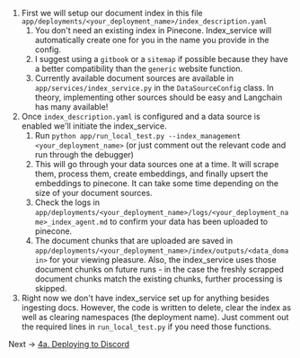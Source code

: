 1. First we will setup our document index in this file `app/deployments/<your_deployment_name>/index_description.yaml`
   1. You don't need an existing index in Pinecone. Index_service will automatically create one for you in the name you provide in the config.
   2. I suggest using a `gitbook` or a `sitemap` if possible because they have a better compatibility than the `generic` website function.
   3. Currently available document sources are available in `app/services/index_service.py` in the `DataSourceConfig` class. In theory, implementing other sources should be easy and Langchain has many available!
2. Once `index_description.yaml` is configured and a data source is enabled we'll initiate the index_service.
   1. Run `python app/run_local_test.py --index_management <your_deployment_name>` (or just comment out the relevant code and run through the debugger)
   2. This will go through your data sources one at a time. It will scrape them, process them, create embeddings, and finally upsert the embeddings to pinecone. It can take some time depending on the size of your document sources.
   3. Check the logs in `app/deployments/<your_deployment_name>/logs/<your_deployment_name>_index_agent.md` to confirm your data has been uploaded to pinecone.
   4. The document chunks that are uploaded are saved in `app/deployments/<your_deployment_name>/index/outputs/<data_domain>` for your viewing pleasure. Also, the index_service uses those document chunks on future runs - in the case the freshly scrapped document chunks match the existing chunks, further processing is skipped.
3. Right now we don't have index_service set up for anything besides ingesting docs. However, the code is written to delete, clear the index as well as clearing namespaces (the deployment name). Just comment out the required lines in `run_local_test.py` if you need those functions.

Next -> [4a. Deploying to Discord ](https://github.com/ShelbyJenkins/shelby-as-a-service/blob/main/documentation/4a_deploying_to_discord.md)